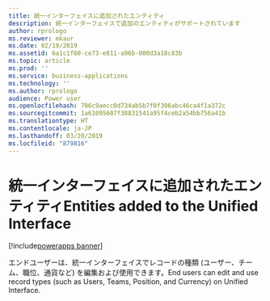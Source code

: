 ```yaml
---
title: 統一インターフェイスに追加されたエンティティ
description: 統一インターフェイスで追加のエンティティがサポートされています
author: rprologo
ms.reviewer: mkaur
ms.date: 02/19/2019
ms.assetid: 6a1c1f60-ce73-e811-a96b-000d3a18c83b
ms.topic: article
ms.prod: ''
ms.service: business-applications
ms.technology: ''
ms.author: rprologo
audience: Power user
ms.openlocfilehash: 706c9aecc0d734ab5b7f0f306abc46ca4f1a372c
ms.sourcegitcommit: 1a61095607f38831541a95f4ceb2a54bb756a41b
ms.translationtype: HT
ms.contentlocale: ja-JP
ms.lasthandoff: 03/20/2019
ms.locfileid: "879816"
---
```

# <a name="entities-added-to-the-unified-interface"></a><span data-ttu-id="c43f4-103">統一インターフェイスに追加されたエンティティ</span><span class="sxs-lookup"><span data-stu-id="c43f4-103">Entities added to the Unified Interface</span></span>


[!include[powerapps banner](../includes/powerapps.md)]

<span data-ttu-id="c43f4-104">エンドユーザーは、統一インターフェイスでレコードの種類 (ユーザー、チーム、職位、通貨など) を編集および使用できます。</span><span class="sxs-lookup"><span data-stu-id="c43f4-104">End users can edit and use record types (such as Users, Teams, Position, and Currency) on Unified Interface.</span></span>